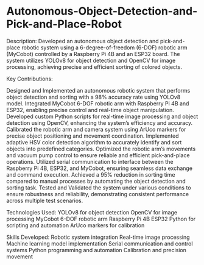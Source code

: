 # Autonomous-Object-Detection-and-Pick-and-Place-Robot

Description:
Developed an autonomous object detection and pick-and-place robotic system using a 6-degree-of-freedom (6-DOF) robotic arm (MyCobot) controlled by a Raspberry Pi 4B and an ESP32 board. The system utilizes YOLOv8 for object detection and OpenCV for image processing, achieving precise and efficient sorting of colored objects.

Key Contributions:

Designed and Implemented an autonomous robotic system that performs object detection and sorting with a 98% accuracy rate using YOLOv8 model.
Integrated MyCobot 6-DOF robotic arm with Raspberry Pi 4B and ESP32, enabling precise control and real-time object manipulation.
Developed custom Python scripts for real-time image processing and object detection using OpenCV, enhancing the system’s efficiency and accuracy.
Calibrated the robotic arm and camera system using ArUco markers for precise object positioning and movement coordination.
Implemented adaptive HSV color detection algorithm to accurately identify and sort objects into predefined categories.
Optimized the robotic arm’s movements and vacuum pump control to ensure reliable and efficient pick-and-place operations.
Utilized serial communication to interface between the Raspberry Pi 4B, ESP32, and MyCobot, ensuring seamless data exchange and command execution.
Achieved a 95% reduction in sorting time compared to manual processes by automating the object detection and sorting task.
Tested and Validated the system under various conditions to ensure robustness and reliability, demonstrating consistent performance across multiple test scenarios.


Technologies Used:
YOLOv8 for object detection
OpenCV for image processing
MyCobot 6-DOF robotic arm
Raspberry Pi 4B
ESP32
Python for scripting and automation
ArUco markers for calibration


Skills Developed:
Robotic system integration
Real-time image processing
Machine learning model implementation
Serial communication and control systems
Python programming and automation
Calibration and precision movement
